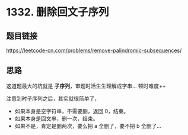 # 1332. 删除回文子序列

## 题目链接

https://leetcode-cn.com/problems/remove-palindromic-subsequences/

## 思路

这道题最大的坑就是 **子序列**，审题时活生生理解成字串... 顿时难度++

注意到时子序列之后，其实就很简单了，

+ 如果本身是空字符串，不需要删，返回 0，结束。
+ 如果本身是回文串，删一次，结束。
+ 如果不是，肯定是删两次，要么把 a 全删了，要不把 b 全删了...